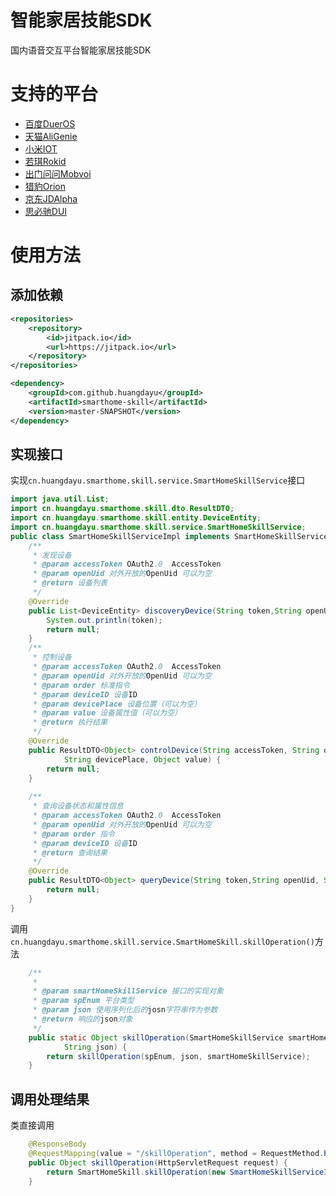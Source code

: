 # 智能家居技能SDK

国内语音交互平台智能家居技能SDK  

# 支持的平台  

- [百度DuerOS](https://dueros.baidu.com)
- [天猫AliGenie](https://open.bot.tmall.com)
- [小米IOT](https://iot.mi.com)
- [若琪Rokid](https://developer.rokid.com)
- [出门问问Mobvoi](https://ai.chumenwenwen.com/)
- [猎豹Orion](https://voiceos.ainirobot.com/) 
- [京东JDAlpha](http://alphadev.jd.com/skill)  
- [思必驰DUI](https://www.dui.ai/)  

# 使用方法

## 添加依赖

```xml
<repositories>
	<repository>
		<id>jitpack.io</id>
		<url>https://jitpack.io</url>
	</repository>
</repositories>
```

```xml
<dependency>
	<groupId>com.github.huangdayu</groupId>
	<artifactId>smarthome-skill</artifactId>
	<version>master-SNAPSHOT</version>
</dependency>
```

## 实现接口

实现`cn.huangdayu.smarthome.skill.service.SmartHomeSkillService`接口    

```java
import java.util.List;
import cn.huangdayu.smarthome.skill.dto.ResultDTO;
import cn.huangdayu.smarthome.skill.entity.DeviceEntity;
import cn.huangdayu.smarthome.skill.service.SmartHomeSkillService;
public class SmartHomeSkillServiceImpl implements SmartHomeSkillService {
	/**
	 * 发现设备
	 * @param accessToken OAuth2.0  AccessToken
	 * @param openUid 对外开放的OpenUid 可以为空
	 * @return 设备列表
	 */
	@Override
	public List<DeviceEntity> discoveryDevice(String token,String openUid) {
		System.out.println(token);
		return null;
	}
	/**
	 * 控制设备
	 * @param accessToken OAuth2.0  AccessToken
	 * @param openUid 对外开放的OpenUid 可以为空
	 * @param order 标准指令
	 * @param deviceID 设备ID 
	 * @param devicePlace 设备位置（可以为空）
	 * @param value 设备属性值（可以为空）
	 * @return 执行结果
	 */
	@Override
	public ResultDTO<Object> controlDevice(String accessToken, String openUid, String order, String deviceID,
			String devicePlace, Object value) {
		return null;
	}
	
	/**
	 * 查询设备状态和属性信息
	 * @param accessToken OAuth2.0  AccessToken
	 * @param openUid 对外开放的OpenUid 可以为空
	 * @param order 指令
	 * @param deviceID 设备ID
	 * @return 查询结果
	 */
	@Override
	public ResultDTO<Object> queryDevice(String token,String openUid, String order, String deviceID) {
		return null;
	}
}
```

调用`cn.huangdayu.smarthome.skill.service.SmartHomeSkill.skillOperation()`方法    

```java
	/**
	 * 
	 * @param smartHomeSkillService 接口的实现对象
	 * @param spEnum 平台类型
	 * @param json 使用序列化后的josn字符串作为参数
	 * @return 响应的json对象
	 */
	public static Object skillOperation(SmartHomeSkillService smartHomeSkillService, SkillPlatformEnum spEnum,
			String json) {
		return skillOperation(spEnum, json, smartHomeSkillService);
	}
```

## 调用处理结果

类直接调用    

```java
	@ResponseBody
	@RequestMapping(value = "/skillOperation", method = RequestMethod.POST, produces = "application/json; charset=utf-8")
	public Object skillOperation(HttpServletRequest request) {
		return SmartHomeSkill.skillOperation(new SmartHomeSkillServiceImpl(), SkillPlatformEnum.BAIDU_DUEROS, request);
	}
```
